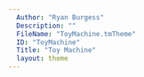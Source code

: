 ```yaml
---
  Author: "Ryan Burgess"
  Description: ""
  FileName: "ToyMachine.tmTheme"
  ID: "ToyMachine"
  Title: "Toy Machine"
  layout: theme
---
```

  